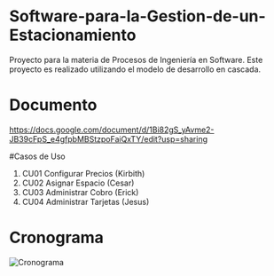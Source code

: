 # Software-para-la-Gestion-de-un-Estacionamiento
Proyecto para la materia de Procesos de Ingeniería en Software. Este proyecto es realizado utilizando el modelo de desarrollo en cascada. 

# Documento 
https://docs.google.com/document/d/1Bi82gS_yAvme2-JB39cFpS_e4gfpbMBStzpoFaiQxTY/edit?usp=sharing

#Casos de Uso
1. CU01 Configurar Precios (Kirbith)
2. CU02 Asignar Espacio (Cesar)
3. CU03 Administrar Cobro (Erick)
4. CU04 Administrar Tarjetas (Jesus)

# Cronograma

![Cronograma](https://github.com/EmilCes/Software-para-la-Gestion-de-un-Estacionamiento/assets/50472267/03325cd0-60cb-4cc5-895d-4f922bcd6f49)
